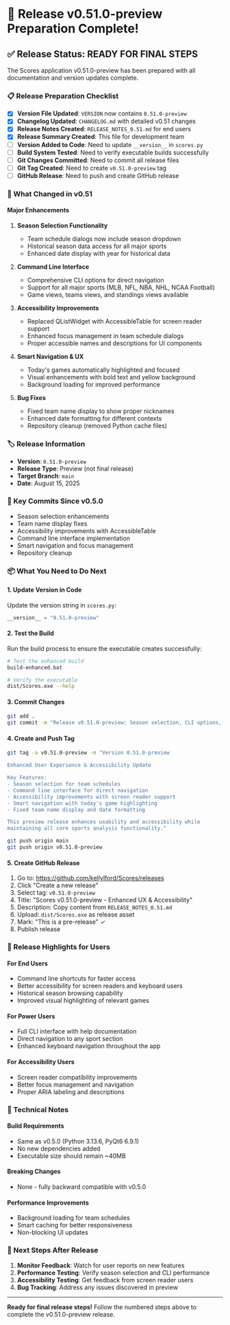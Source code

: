 # 🎉 Release v0.51.0-preview Preparation Complete!

## ✅ Release Status: **READY FOR FINAL STEPS**

The Scores application v0.51.0-preview has been prepared with all documentation and version updates complete.

### 📋 Release Preparation Checklist
- [x] **Version File Updated**: `VERSION` now contains `0.51.0-preview`
- [x] **Changelog Updated**: `CHANGELOG.md` with detailed v0.51 changes  
- [x] **Release Notes Created**: `RELEASE_NOTES_0.51.md` for end users
- [x] **Release Summary Created**: This file for development team
- [ ] **Version Added to Code**: Need to update `__version__` in `scores.py`
- [ ] **Build System Tested**: Need to verify executable builds successfully
- [ ] **Git Changes Committed**: Need to commit all release files
- [ ] **Git Tag Created**: Need to create `v0.51.0-preview` tag
- [ ] **GitHub Release**: Need to push and create GitHub release

### 🔄 What Changed in v0.51

#### Major Enhancements
1. **Season Selection Functionality**
   - Team schedule dialogs now include season dropdown
   - Historical season data access for all major sports
   - Enhanced date display with year for historical data

2. **Command Line Interface**
   - Comprehensive CLI options for direct navigation
   - Support for all major sports (MLB, NFL, NBA, NHL, NCAA Football)
   - Game views, teams views, and standings views available

3. **Accessibility Improvements**
   - Replaced QListWidget with AccessibleTable for screen reader support
   - Enhanced focus management in team schedule dialogs
   - Proper accessible names and descriptions for UI components

4. **Smart Navigation & UX**
   - Today's games automatically highlighted and focused
   - Visual enhancements with bold text and yellow background
   - Background loading for improved performance

5. **Bug Fixes**
   - Fixed team name display to show proper nicknames
   - Enhanced date formatting for different contexts
   - Repository cleanup (removed Python cache files)

### 🏷️ Release Information
- **Version**: `0.51.0-preview`
- **Release Type**: Preview (not final release)
- **Target Branch**: `main`
- **Date**: August 15, 2025

### 🎯 Key Commits Since v0.5.0
- Season selection enhancements
- Team name display fixes  
- Accessibility improvements with AccessibleTable
- Command line interface implementation
- Smart navigation and focus management
- Repository cleanup

### 📦 What You Need to Do Next

#### 1. Update Version in Code
Update the version string in `scores.py`:
```python
__version__ = "0.51.0-preview"
```

#### 2. Test the Build
Run the build process to ensure the executable creates successfully:
```bash
# Test the enhanced build
build-enhanced.bat

# Verify the executable
dist/Scores.exe --help
```

#### 3. Commit Changes
```bash
git add .
git commit -m "Release v0.51.0-preview: Season selection, CLI options, and accessibility enhancements"
```

#### 4. Create and Push Tag
```bash
git tag -a v0.51.0-preview -m "Version 0.51.0-preview

Enhanced User Experience & Accessibility Update

Key Features:
- Season selection for team schedules
- Command line interface for direct navigation  
- Accessibility improvements with screen reader support
- Smart navigation with today's game highlighting
- Fixed team name display and date formatting

This preview release enhances usability and accessibility while
maintaining all core sports analysis functionality."

git push origin main
git push origin v0.51.0-preview
```

#### 5. Create GitHub Release
1. Go to: https://github.com/kellylford/Scores/releases
2. Click "Create a new release"
3. Select tag: `v0.51.0-preview`
4. Title: "Scores v0.51.0-preview - Enhanced UX & Accessibility"
5. Description: Copy content from `RELEASE_NOTES_0.51.md`
6. Upload: `dist/Scores.exe` as release asset
7. Mark: "This is a pre-release" ✓
8. Publish release

### 🎯 Release Highlights for Users

#### For End Users
- Command line shortcuts for faster access
- Better accessibility for screen readers and keyboard users
- Historical season browsing capability
- Improved visual highlighting of relevant games

#### For Power Users
- Full CLI interface with help documentation
- Direct navigation to any sport section
- Enhanced keyboard navigation throughout the app

#### For Accessibility Users
- Screen reader compatibility improvements
- Better focus management and navigation
- Proper ARIA labeling and descriptions

### 🔧 Technical Notes

#### Build Requirements
- Same as v0.5.0 (Python 3.13.6, PyQt6 6.9.1)
- No new dependencies added
- Executable size should remain ~40MB

#### Breaking Changes
- None - fully backward compatible with v0.5.0

#### Performance Improvements
- Background loading for team schedules
- Smart caching for better responsiveness
- Non-blocking UI updates

### 🚀 Next Steps After Release

1. **Monitor Feedback**: Watch for user reports on new features
2. **Performance Testing**: Verify season selection and CLI performance
3. **Accessibility Testing**: Get feedback from screen reader users
4. **Bug Tracking**: Address any issues discovered in preview

---

**Ready for final release steps!** Follow the numbered steps above to complete the v0.51.0-preview release.
